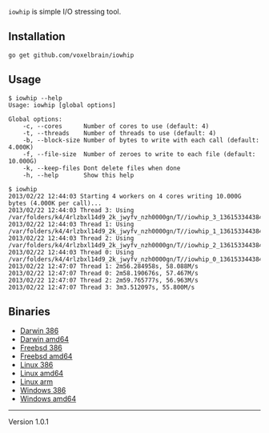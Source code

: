 `iowhip` is simple I/O stressing tool.

## Installation

	go get github.com/voxelbrain/iowhip

## Usage

	$ iowhip --help
	Usage: iowhip [global options]

	Global options:
	    -c, --cores      Number of cores to use (default: 4)
	    -t, --threads    Number of threads to use (default: 4)
	    -b, --block-size Number of bytes to write with each call (default: 4.000K)
	    -f, --file-size  Number of zeroes to write to each file (default: 10.000G)
	    -k, --keep-files Dont delete files when done
	    -h, --help       Show this help

	$ iowhip
	2013/02/22 12:44:03 Starting 4 workers on 4 cores writing 10.000G bytes (4.000K per call)...
	2013/02/22 12:44:03 Thread 3: Using /var/folders/k4/4rlzbxl14d9_2k_jwyfv_nzh0000gn/T//iowhip_3_1361533443840381000
	2013/02/22 12:44:03 Thread 1: Using /var/folders/k4/4rlzbxl14d9_2k_jwyfv_nzh0000gn/T//iowhip_1_1361533443840380000
	2013/02/22 12:44:03 Thread 2: Using /var/folders/k4/4rlzbxl14d9_2k_jwyfv_nzh0000gn/T//iowhip_2_1361533443840401000
	2013/02/22 12:44:03 Thread 0: Using /var/folders/k4/4rlzbxl14d9_2k_jwyfv_nzh0000gn/T//iowhip_0_1361533443840421000
	2013/02/22 12:47:07 Thread 1: 2m56.284958s, 58.088M/s
	2013/02/22 12:47:07 Thread 0: 2m58.190676s, 57.467M/s
	2013/02/22 12:47:07 Thread 2: 2m59.765777s, 56.963M/s
	2013/02/22 12:47:07 Thread 3: 3m3.512097s, 55.800M/s


## Binaries

* [Darwin 386](http://filedump.surmair.de/binaries/iowhip/darwin_386/iowhip)
* [Darwin amd64](http://filedump.surmair.de/binaries/iowhip/darwin_amd64/iowhip)
* [Freebsd 386](http://filedump.surmair.de/binaries/iowhip/freebsd_386/iowhip)
* [Freebsd amd64](http://filedump.surmair.de/binaries/iowhip/freebsd_amd64/iowhip)
* [Linux 386](http://filedump.surmair.de/binaries/iowhip/linux_386/iowhip)
* [Linux amd64](http://filedump.surmair.de/binaries/iowhip/linux_amd64/iowhip)
* [Linux arm](http://filedump.surmair.de/binaries/iowhip/linux_arm/iowhip)
* [Windows 386](http://filedump.surmair.de/binaries/iowhip/windows_386/iowhip.exe)
* [Windows amd64](http://filedump.surmair.de/binaries/iowhip/windows_amd64/iowhip.exe)

---
Version 1.0.1
